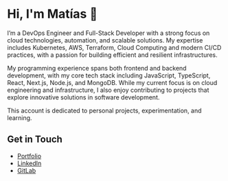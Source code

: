 # Hi, I'm Matías 👋

I’m a DevOps Engineer and Full-Stack Developer with a strong focus on cloud technologies, automation, and scalable solutions. My expertise includes Kubernetes, AWS, Terraform, Cloud Computing and modern CI/CD practices, with a passion for building efficient and resilient infrastructures.

My programming experience spans both frontend and backend development, with my core tech stack including JavaScript, TypeScript, React, Next.js, Node.js, and MongoDB. While my current focus is on cloud engineering and infrastructure, I also enjoy contributing to projects that explore innovative solutions in software development.

This account is dedicated to personal projects, experimentation, and learning.

## Get in Touch
- [Portfolio](mr-portfolio-site.vercel.app/)
- [LinkedIn](https://www.linkedin.com/in/matias-roje-carrasco/)
- [GitLab](https://gitlab.com/rojechi)
